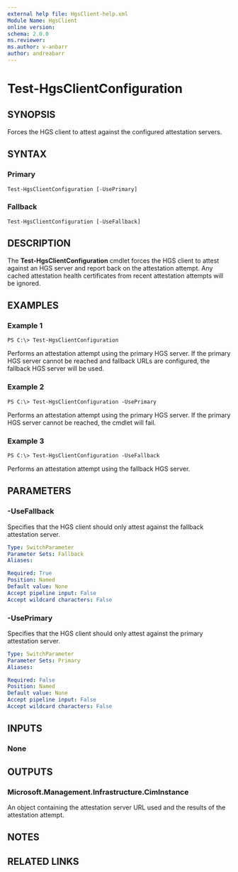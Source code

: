 ```yaml
---
external help file: HgsClient-help.xml
Module Name: HgsClient
online version: 
schema: 2.0.0
ms.reviewer:
ms.author: v-anbarr
author: andreabarr
---
```


# Test-HgsClientConfiguration

## SYNOPSIS
Forces the HGS client to attest against the configured attestation servers.

## SYNTAX

### Primary
```
Test-HgsClientConfiguration [-UsePrimary]
```

### Fallback
```
Test-HgsClientConfiguration [-UseFallback]
```

## DESCRIPTION
The **Test-HgsClientConfiguration** cmdlet forces the HGS client to attest against an HGS server and report back on the attestation attempt.
Any cached attestation health certificates from recent attestation attempts will be ignored.

## EXAMPLES

### Example 1
```
PS C:\> Test-HgsClientConfiguration
```

Performs an attestation attempt using the primary HGS server.
If the primary HGS server cannot be reached and fallback URLs are configured, the fallback HGS server will be used.

### Example 2
```
PS C:\> Test-HgsClientConfiguration -UsePrimary
```

Performs an attestation attempt using the primary HGS server.
If the primary HGS server cannot be reached, the cmdlet will fail.

### Example 3
```
PS C:\> Test-HgsClientConfiguration -UseFallback
```

Performs an attestation attempt using the fallback HGS server.

## PARAMETERS

### -UseFallback
Specifies that the HGS client should only attest against the fallback attestation server.

```yaml
Type: SwitchParameter
Parameter Sets: Fallback
Aliases: 

Required: True
Position: Named
Default value: None
Accept pipeline input: False
Accept wildcard characters: False
```

### -UsePrimary
Specifies that the HGS client should only attest against the primary attestation server.

```yaml
Type: SwitchParameter
Parameter Sets: Primary
Aliases: 

Required: False
Position: Named
Default value: None
Accept pipeline input: False
Accept wildcard characters: False
```

## INPUTS

### None


## OUTPUTS

### Microsoft.Management.Infrastructure.CimInstance
An object containing the attestation server URL used and the results of the attestation attempt.

## NOTES

## RELATED LINKS

